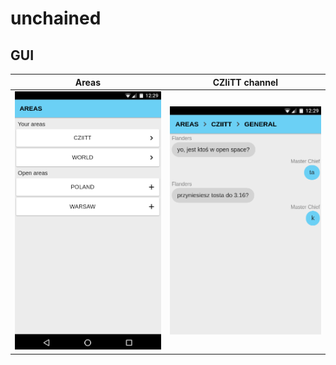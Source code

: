# unchained

## GUI
Areas                      |CZIiTT channel
:-------------------------:|:-------------------------:
![alt text](https://raw.githubusercontent.com/adamsvystun/unchained/master/areas.png) | ![alt text](https://raw.githubusercontent.com/adamsvystun/unchained/master/general.png)

